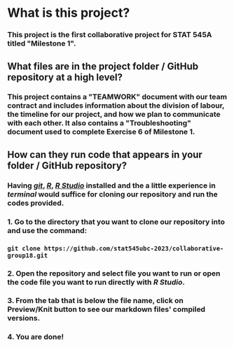 # What is this project?
### This project is the first collaborative project for STAT 545A titled "Milestone 1". 
## What files are in the project folder / GitHub repository at a high level?
### This project contains a "TEAMWORK" document with our team contract and includes information about the division of labour, the timeline for our project, and how we plan to communicate with each other. It also contains a "Troubleshooting" document used to complete Exercise 6 of Milestone 1. 
## How can they run code that appears in your folder / GitHub repository? 
### Having _[git](https://git-scm.com)_, _[R](https://www.r-project.org)_, _[R Studio](https://posit.co/download/rstudio-desktop/)_ installed and the a little experience in _terminal_ would suffice for cloning our repository and run the codes provided.

### 1. Go to the directory that you want to clone our repository into and use the command:  
### `git clone https://github.com/stat545ubc-2023/collaborative-group18.git`  

### 2. Open the repository and select file you want to run or open the code file you want to run directly with **_R Studio_**.

### 3. From the tab that is below the file name, click on **Preview/Knit** button to see our markdown files' compiled versions.

### 4. You are done!
